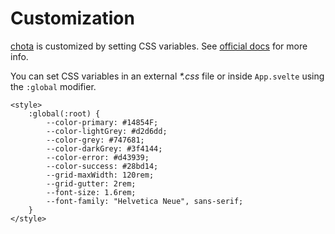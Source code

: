 # Customization

[chota](https://jenil.github.io/chota/) is customized by setting CSS variables. See [official docs](https://jenil.github.io/chota/#customizing) for more info.

You can set CSS variables in an external _*.css_ file or inside `App.svelte` using the `:global` modifier.

```svelte
<style>
    :global(:root) {
        --color-primary: #14854F;
        --color-lightGrey: #d2d6dd;
        --color-grey: #747681;
        --color-darkGrey: #3f4144;
        --color-error: #d43939;
        --color-success: #28bd14;
        --grid-maxWidth: 120rem;
        --grid-gutter: 2rem;
        --font-size: 1.6rem;
        --font-family: "Helvetica Neue", sans-serif;
    }
</style>
```